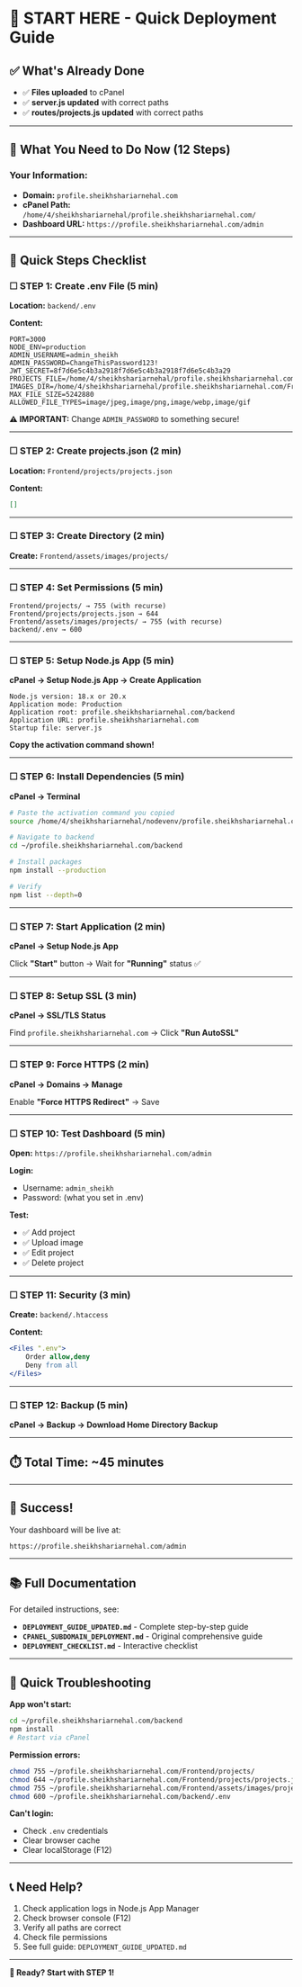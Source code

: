 # 🚀 START HERE - Quick Deployment Guide

## ✅ What's Already Done

- ✅ **Files uploaded** to cPanel
- ✅ **server.js updated** with correct paths
- ✅ **routes/projects.js updated** with correct paths

---

## 🎯 What You Need to Do Now (12 Steps)

### Your Information:
- **Domain:** `profile.sheikhshariarnehal.com`
- **cPanel Path:** `/home/4/sheikhshariarnehal/profile.sheikhshariarnehal.com/`
- **Dashboard URL:** `https://profile.sheikhshariarnehal.com/admin`

---

## 📝 Quick Steps Checklist

### ☐ STEP 1: Create .env File (5 min)
**Location:** `backend/.env`

**Content:**
```env
PORT=3000
NODE_ENV=production
ADMIN_USERNAME=admin_sheikh
ADMIN_PASSWORD=ChangeThisPassword123!
JWT_SECRET=8f7d6e5c4b3a2918f7d6e5c4b3a2918f7d6e5c4b3a29
PROJECTS_FILE=/home/4/sheikhshariarnehal/profile.sheikhshariarnehal.com/Frontend/projects/projects.json
IMAGES_DIR=/home/4/sheikhshariarnehal/profile.sheikhshariarnehal.com/Frontend/assets/images/projects
MAX_FILE_SIZE=5242880
ALLOWED_FILE_TYPES=image/jpeg,image/png,image/webp,image/gif
```

**⚠️ IMPORTANT:** Change `ADMIN_PASSWORD` to something secure!

---

### ☐ STEP 2: Create projects.json (2 min)
**Location:** `Frontend/projects/projects.json`

**Content:**
```json
[]
```

---

### ☐ STEP 3: Create Directory (2 min)
**Create:** `Frontend/assets/images/projects/`

---

### ☐ STEP 4: Set Permissions (5 min)
```
Frontend/projects/ → 755 (with recurse)
Frontend/projects/projects.json → 644
Frontend/assets/images/projects/ → 755 (with recurse)
backend/.env → 600
```

---

### ☐ STEP 5: Setup Node.js App (5 min)
**cPanel → Setup Node.js App → Create Application**

```
Node.js version: 18.x or 20.x
Application mode: Production
Application root: profile.sheikhshariarnehal.com/backend
Application URL: profile.sheikhshariarnehal.com
Startup file: server.js
```

**Copy the activation command shown!**

---

### ☐ STEP 6: Install Dependencies (5 min)
**cPanel → Terminal**

```bash
# Paste the activation command you copied
source /home/4/sheikhshariarnehal/nodevenv/profile.sheikhshariarnehal.com/backend/18/bin/activate

# Navigate to backend
cd ~/profile.sheikhshariarnehal.com/backend

# Install packages
npm install --production

# Verify
npm list --depth=0
```

---

### ☐ STEP 7: Start Application (2 min)
**cPanel → Setup Node.js App**

Click **"Start"** button → Wait for **"Running"** status ✅

---

### ☐ STEP 8: Setup SSL (3 min)
**cPanel → SSL/TLS Status**

Find `profile.sheikhshariarnehal.com` → Click **"Run AutoSSL"**

---

### ☐ STEP 9: Force HTTPS (2 min)
**cPanel → Domains → Manage**

Enable **"Force HTTPS Redirect"** → Save

---

### ☐ STEP 10: Test Dashboard (5 min)
**Open:** `https://profile.sheikhshariarnehal.com/admin`

**Login:**
- Username: `admin_sheikh`
- Password: (what you set in .env)

**Test:**
- ✅ Add project
- ✅ Upload image
- ✅ Edit project
- ✅ Delete project

---

### ☐ STEP 11: Security (3 min)
**Create:** `backend/.htaccess`

**Content:**
```apache
<Files ".env">
    Order allow,deny
    Deny from all
</Files>
```

---

### ☐ STEP 12: Backup (5 min)
**cPanel → Backup → Download Home Directory Backup**

---

## ⏱️ Total Time: ~45 minutes

---

## 🎉 Success!

Your dashboard will be live at:
```
https://profile.sheikhshariarnehal.com/admin
```

---

## 📚 Full Documentation

For detailed instructions, see:
- **`DEPLOYMENT_GUIDE_UPDATED.md`** - Complete step-by-step guide
- **`CPANEL_SUBDOMAIN_DEPLOYMENT.md`** - Original comprehensive guide
- **`DEPLOYMENT_CHECKLIST.md`** - Interactive checklist

---

## 🐛 Quick Troubleshooting

**App won't start:**
```bash
cd ~/profile.sheikhshariarnehal.com/backend
npm install
# Restart via cPanel
```

**Permission errors:**
```bash
chmod 755 ~/profile.sheikhshariarnehal.com/Frontend/projects/
chmod 644 ~/profile.sheikhshariarnehal.com/Frontend/projects/projects.json
chmod 755 ~/profile.sheikhshariarnehal.com/Frontend/assets/images/projects/
chmod 600 ~/profile.sheikhshariarnehal.com/backend/.env
```

**Can't login:**
- Check `.env` credentials
- Clear browser cache
- Clear localStorage (F12)

---

## 📞 Need Help?

1. Check application logs in Node.js App Manager
2. Check browser console (F12)
3. Verify all paths are correct
4. Check file permissions
5. See full guide: `DEPLOYMENT_GUIDE_UPDATED.md`

---

**🚀 Ready? Start with STEP 1!**

